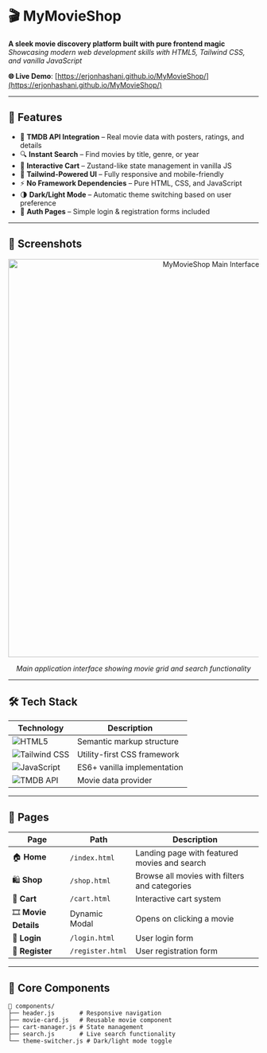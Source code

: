 # 🎬 MyMovieShop

**A sleek movie discovery platform built with pure frontend magic**  
_Showcasing modern web development skills with HTML5, Tailwind CSS, and vanilla JavaScript_

**🌐 Live Demo**: [https://erjonhashani.github.io/MyMovieShop/](https://erjonhashani.github.io/MyMovieShop/)

---

## 🌟 Features

- 🍿 **TMDB API Integration** – Real movie data with posters, ratings, and details
- 🔍 **Instant Search** – Find movies by title, genre, or year
- 🛒 **Interactive Cart** – Zustand-like state management in vanilla JS
- 🎨 **Tailwind-Powered UI** – Fully responsive and mobile-friendly
- ⚡ **No Framework Dependencies** – Pure HTML, CSS, and JavaScript
- 🌗 **Dark/Light Mode** – Automatic theme switching based on user preference
- 🔐 **Auth Pages** – Simple login & registration forms included

---

## 📸 Screenshots

<div align="center">
  <img src="assets/images/Screenshot(169).png" alt="MyMovieShop Main Interface" width="800"/>
  <p><em>Main application interface showing movie grid and search functionality</em></p>
</div>

---

## 🛠 Tech Stack

| Technology                                                                                                              | Description                 |
| ----------------------------------------------------------------------------------------------------------------------- | --------------------------- |
| ![HTML5](https://img.shields.io/badge/HTML5-E34F26?style=for-the-badge&logo=html5&logoColor=white)                      | Semantic markup structure   |
| ![Tailwind CSS](https://img.shields.io/badge/Tailwind_CSS-38B2AC?style=for-the-badge&logo=tailwind-css&logoColor=white) | Utility-first CSS framework |
| ![JavaScript](https://img.shields.io/badge/JavaScript-F7DF1E?style=for-the-badge&logo=javascript&logoColor=black)       | ES6+ vanilla implementation |
| ![TMDB API](https://img.shields.io/badge/TMDB_API-01D277?style=for-the-badge&logo=themoviedatabase&logoColor=white)     | Movie data provider         |

---

## 📄 Pages

| Page                 | Path             | Description                                   |
| -------------------- | ---------------- | --------------------------------------------- |
| 🏠 **Home**          | `/index.html`    | Landing page with featured movies and search  |
| 🛍️ **Shop**          | `/shop.html`     | Browse all movies with filters and categories |
| 🛒 **Cart**          | `/cart.html`     | Interactive cart system                       |
| 🎞️ **Movie Details** | Dynamic Modal    | Opens on clicking a movie                     |
| 🔐 **Login**         | `/login.html`    | User login form                               |
| 📝 **Register**      | `/register.html` | User registration form                        |

---

## 🧩 Core Components

```text
📁 components/
├── header.js       # Responsive navigation
├── movie-card.js   # Reusable movie component
├── cart-manager.js # State management
├── search.js       # Live search functionality
└── theme-switcher.js # Dark/light mode toggle
```
